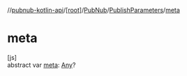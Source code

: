//[pubnub-kotlin-api](../../../../index.md)/[[root]](../../index.md)/[PubNub](../index.md)/[PublishParameters](index.md)/[meta](meta.md)

# meta

[js]\
abstract var [meta](meta.md): [Any](https://kotlinlang.org/api/latest/jvm/stdlib/kotlin/-any/index.html)?

